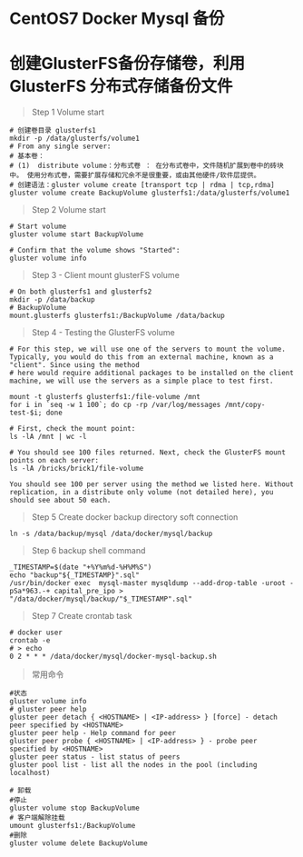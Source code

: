 
# CentOS7 Docker Mysql 备份

# 创建GlusterFS备份存储卷，利用GlusterFS 分布式存储备份文件

> Step 1 Volume start

    # 创建卷目录 glusterfs1
    mkdir -p /data/glusterfs/volume1
    # From any single server:
    # 基本卷：
    # (1)  distribute volume：分布式卷 ： 在分布式卷中，文件随机扩展到卷中的砖块中。 使用分布式卷，需要扩展存储和冗余不是很重要，或由其他硬件/软件层提供。
    # 创建语法：gluster volume create [transport tcp | rdma | tcp,rdma]
    gluster volume create BackupVolume glusterfs1:/data/glusterfs/volume1

> Step 2 Volume start

    # Start volume
    gluster volume start BackupVolume

    # Confirm that the volume shows "Started":
    gluster volume info

> Step 3 - Client mount glusterFS volume

    # On both glusterfs1 and glusterfs2
    mkdir -p /data/backup
    # BackupVolume
    mount.glusterfs glusterfs1:/BackupVolume /data/backup

> Step 4 - Testing the GlusterFS volume

    # For this step, we will use one of the servers to mount the volume. Typically, you would do this from an external machine, known as a "client". Since using the method
    # here would require additional packages to be installed on the client machine, we will use the servers as a simple place to test first.

    mount -t glusterfs glusterfs1:/file-volume /mnt
    for i in `seq -w 1 100`; do cp -rp /var/log/messages /mnt/copy-test-$i; done
    
    # First, check the mount point:
    ls -lA /mnt | wc -l

    # You should see 100 files returned. Next, check the GlusterFS mount points on each server:
    ls -lA /bricks/brick1/file-volume

    You should see 100 per server using the method we listed here. Without replication, in a distribute only volume (not detailed here), you should see about 50 each.

> Step 5 Create docker backup directory soft connection

    ln -s /data/backup/mysql /data/docker/mysql/backup
    
> Step 6 backup shell command

    _TIMESTAMP=$(date "+%Y%m%d-%H%M%S")
    echo "backup"${_TIMESTAMP}".sql"
    /usr/bin/docker exec  mysql-master mysqldump --add-drop-table -uroot -pSa*963.-+ capital_pre_ipo > "/data/docker/mysql/backup/"$_TIMESTAMP".sql"

> Step 7 Create crontab task

    # docker user
    crontab -e
    # > echo
    0 2 * * * /data/docker/mysql/docker-mysql-backup.sh

> 常用命令

    #状态
    gluster volume info
    # gluster peer help
    gluster peer detach { <HOSTNAME> | <IP-address> } [force] - detach peer specified by <HOSTNAME>
    gluster peer help - Help command for peer
    gluster peer probe { <HOSTNAME> | <IP-address> } - probe peer specified by <HOSTNAME>
    gluster peer status - list status of peers
    gluster pool list - list all the nodes in the pool (including localhost)

    # 卸载
    #停止
    gluster volume stop BackupVolume
    # 客户端解除挂载
    umount glusterfs1:/BackupVolume
    #删除
    gluster volume delete BackupVolume
